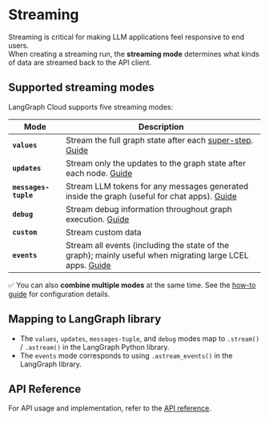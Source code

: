 # Streaming

Streaming is critical for making LLM applications feel responsive to end users.  
When creating a streaming run, the **streaming mode** determines what kinds of data are streamed back to the API client.

## Supported streaming modes

LangGraph Cloud supports five streaming modes:

| Mode                 | Description                                                                                                                                                    |
|----------------------|----------------------------------------------------------------------------------------------------------------------------------------------------------------|
| **`values`**         | Stream the full graph state after each [super-step](https://langchain-ai.github.io/langgraph/concepts/low_level/#graphs). [Guide](../how-tos/stream_values.md) |
| **`updates`**        | Stream only the updates to the graph state after each node. [Guide](../how-tos/stream_updates.md)                                                              |
| **`messages-tuple`** | Stream LLM tokens for any messages generated inside the graph (useful for chat apps). [Guide](../how-tos/stream_messages.md)                                   |
| **`debug`**          | Stream debug information throughout graph execution. [Guide](../how-tos/stream_debug.md)                                                                       |
| **`custom`**         | Stream custom data                                                                                                                                            |
| **`events`**         | Stream all events (including the state of the graph); mainly useful when migrating large LCEL apps. [Guide](../how-tos/stream_events.md)                       |

✅ You can also **combine multiple modes** at the same time.  See the [how-to guide](../how-tos/stream_multiple.md) for configuration details.

## Mapping to LangGraph library

- The `values`, `updates`, `messages-tuple`, and `debug` modes map to `.stream()` / `.astream()` in the LangGraph Python library.
- The `events` mode corresponds to using `.astream_events()` in the LangGraph library.

## API Reference

For API usage and implementation, refer to the [API reference](../reference/api/api_ref.html#tag/thread-runs/POST/threads/{thread_id}/runs/stream). 

